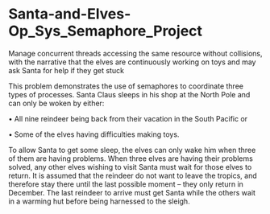 # Santa-and-Elves-Op_Sys_Semaphore_Project
Manage concurrent threads accessing the same resource without collisions, with the narrative that the elves are continuously working on toys and may ask Santa for help if they get stuck

This problem demonstrates the use of semaphores to coordinate three types of processes. Santa Claus sleeps in his shop at the North Pole and can only be woken by either:

•	All nine reindeer being back from their vacation in the South Pacific or

•	Some of the elves having difficulties making toys.

To allow Santa to get some sleep, the elves can only wake him when three of them are having problems. When three elves are having their problems solved, any other elves wishing to
visit Santa must wait for those elves to return. It is assumed that the reindeer do not want to leave the tropics, and therefore stay there until the last possible moment – 
they only return in December. The last reindeer to arrive must get Santa while the others wait in a warming hut before being harnessed to the sleigh. 

